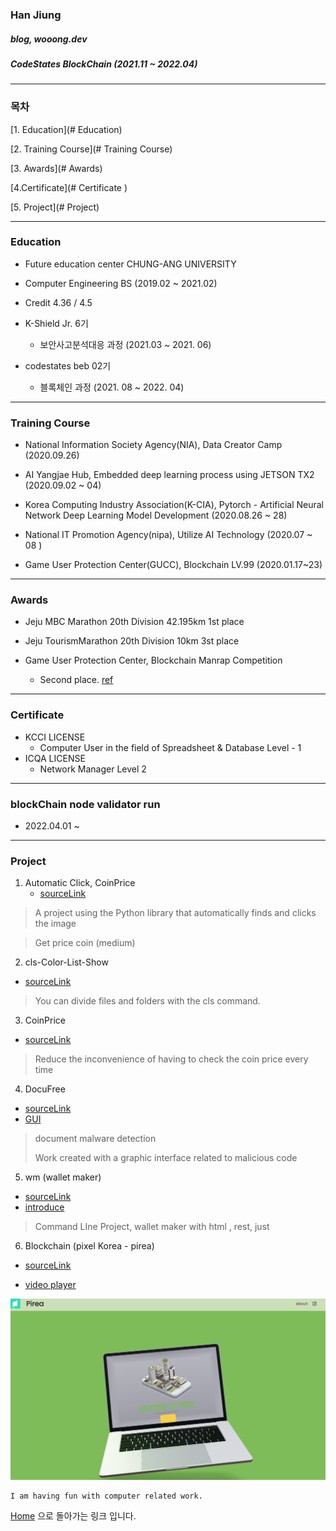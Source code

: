 ### Han Jiung 

##### blog, wooong.dev



##### CodeStates BlockChain (2021.11 ~ 2022.04)

***



### 목차

[1. Education](# Education)

[2. Training Course](# Training Course)

[3. Awards](# Awards)

[4.Certificate](# Certificate )

[5. Project](# Project)



***



### Education



-  Future education center CHUNG-ANG UNIVERSITY 
  - Computer Engineering BS (2019.02 ~ 2021.02)
  - Credit 4.36 / 4.5
  
  
  
- K-Shield Jr. 6기
  - 보안사고분석대응 과정 (2021.03 ~ 2021. 06)
  
  
  
- codestates beb 02기
  
  - 블록체인 과정 (2021. 08 ~ 2022. 04)


***



### Training Course



- National Information Society Agency(NIA), Data Creator Camp (2020.09.26)

- AI Yangjae Hub, Embedded deep learning process using JETSON TX2 (2020.09.02 ~ 04)

- Korea Computing Industry Association(K-CIA), Pytorch - Artificial Neural Network Deep Learning Model Development (2020.08.26 ~ 28)

- National IT Promotion Agency(nipa), Utilize AI Technology (2020.07 ~ 08 )

- Game User Protection Center(GUCC), Blockchain LV.99 (2020.01.17~23)

  



***



### Awards

- Jeju MBC Marathon 20th Division 42.195km 1st place

- Jeju TourismMarathon 20th Division 10km 3st place

- Game User Protection Center, Blockchain Manrap Competition
  - Second place. [ref](http://gamefocus.co.kr/detail.php?number=102179)
  
    

***



### Certificate



- KCCI LICENSE
  - Computer User in the field of Spreadsheet & Database Level - 1
- ICQA LICENSE
  - Network Manager Level 2



***

### blockChain node validator run

- 2022.04.01 ~







***



### Project

 

1. Automatic Click, CoinPrice
   - [sourceLink](https://github.com/tetgo/ToyProject)

>  A project using the Python library that automatically finds and clicks the image

>Get price coin (medium)

 

2. cls-Color-List-Show

- [sourceLink](https://github.com/tetgo/cls)

> You can divide files and folders with the cls command.



3. CoinPrice

- [sourceLink](https://github.com/tetgo/wm)

> Reduce the inconvenience of having to check the coin price every time



4. DocuFree

- [sourceLink](https://github.com/rjursi/DocuFree)
- [GUI](https://github.com/tetgo/GUI)

> document malware detection
>
> Work created with a graphic interface related to malicious code



5. wm (wallet maker)

- [sourceLink](https://github.com/tetgo/wm)
- [introduce](https://wooong.dev/38)

> Command LIne Project, wallet maker with html , rest, just



6. Blockchain (pixel Korea - pirea)

- [sourceLink](https://github.com/codestates/BEB_02_pirea)

- [video player](https://drive.google.com/file/d/1-8TBhvpNMflwMd7jhKCoID51mSIfuWb9/view?usp=sharing)

  

![blockchain_pirea](./static/assets/image_notebook.png)







```
I am having fun with computer related work.
```



[Home](https://tetgo.github.io/) 으로 돌아가는 링크 입니다.

